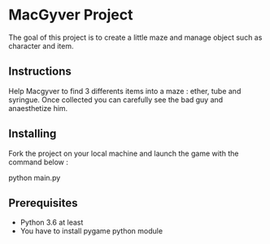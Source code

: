 # MacGyver Project

The goal of this project is to create a little maze and manage object such as character and item.

##  Instructions

Help Macgyver to find 3 differents items into a maze : ether, tube and syringue. Once collected you can carefully see the bad guy and anaesthetize him. 

## Installing

Fork the project on your local machine and launch the game with the command below :

python main.py

## Prerequisites

* Python 3.6 at least
* You have to install pygame python module
